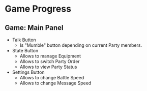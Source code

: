 # Game Progress

## Game: Main Panel

- Talk Button
  - Is "Mumble" button depending on current Party members.
- State Button
  - Allows to manage Equipment
  - Allows to switch Party Order
  - Allows to view Party Status
- Settings Button
  - Allows to change Battle Speed
  - Allows to change Message Speed
